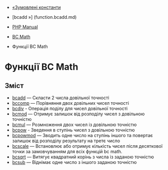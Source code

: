 - [«Зумовлені константи](bc.constants.md)
- [bcadd »] (function.bcadd.md)

- [PHP Manual](index.md)
- [BC Math](book.bc.md)
- Функції BC Math

# Функції BC Math

## Зміст

- [bcadd](function.bcadd.md) — Скласти 2 числа довільної точності
- [bccomp](function.bccomp.md) — Порівняння двох довільних чисел
точності
- [bcdiv](function.bcdiv.md) - Операція поділу для чисел
довільної точності
- [bcmod](function.bcmod.md) — Отримує залишок від розподілу чисел з
довільною точністю
- [bcmul](function.bcmul.md) — Розмноження двох чисел із довільною
точністю
- [bcpow](function.bcpow.md) - Зведення в ступінь чисел з
довільною точністю
- [bcpowmod](function.bcpowmod.md) — Зводить одне число на ступінь
іншого та повертає залишок від розподілу результату на третє число
- [bcscale](function.bcscale.md) — Встановлює або отримує
кількість чисел після десяткової точки за замовчуванням для всіх
функцій bc math.
- [bcsqrt](function.bcsqrt.md) — Витягує квадратний корінь з
числа із заданою точністю
- [bcsub](function.bcsub.md) — Віднімає одне число з іншого
заданою точністю
